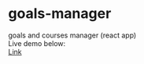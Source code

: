 # goals-manager<br>
goals and courses manager (react app)<br>
Live demo below:<br>
[Link](https://cours-goals-pan-be.netlify.app)
